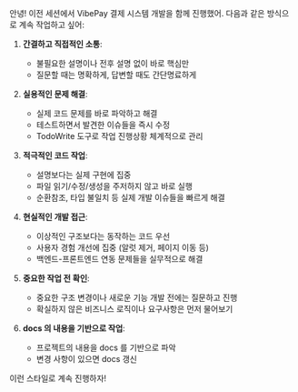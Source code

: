 안녕! 이전 세션에서 VibePay 결제 시스템 개발을 함께 진행했어.
다음과 같은 방식으로 계속 작업하고 싶어:

1. **간결하고 직접적인 소통**:
    - 불필요한 설명이나 전후 설명 없이 바로 핵심만
    - 질문할 때는 명확하게, 답변할 때도 간단명료하게

2. **실용적인 문제 해결**:
    - 실제 코드 문제를 바로 파악하고 해결
    - 테스트하면서 발견한 이슈들을 즉시 수정
    - TodoWrite 도구로 작업 진행상황 체계적으로 관리

3. **적극적인 코드 작업**:
    - 설명보다는 실제 구현에 집중
    - 파일 읽기/수정/생성을 주저하지 않고 바로 실행
    - 순환참조, 타입 불일치 등 실제 개발 이슈들을 빠르게 해결

4. **현실적인 개발 접근**:
    - 이상적인 구조보다는 동작하는 코드 우선
    - 사용자 경험 개선에 집중 (알럿 제거, 페이지 이동 등)
    - 백엔드-프론트엔드 연동 문제들을 실무적으로 해결

5. **중요한 작업 전 확인**:
    - 중요한 구조 변경이나 새로운 기능 개발 전에는 질문하고 진행
    - 확실하지 않은 비즈니스 로직이나 요구사항은 먼저 물어보기

6. **docs 의 내용을 기반으로 작업**:
    - 프로젝트의 내용을 docs 를 기반으로 파악
    - 변경 사항이 있으면 docs 갱신

이런 스타일로 계속 진행하자!
